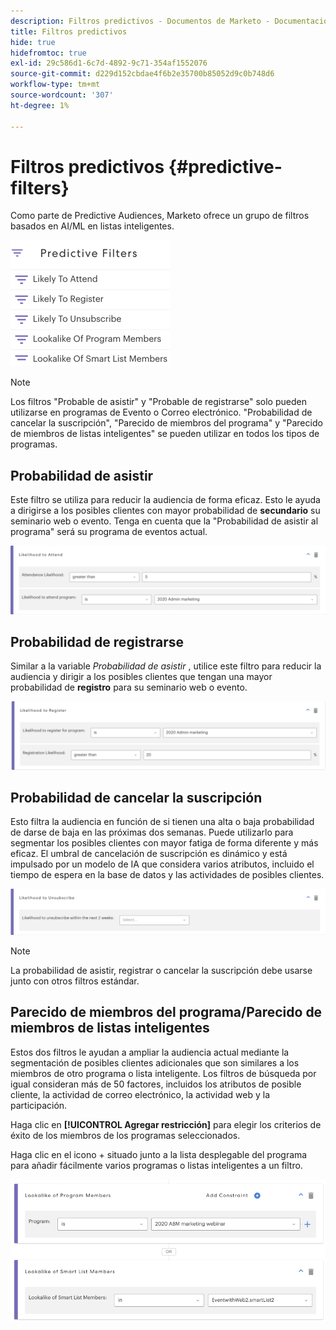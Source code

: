 ```yaml
---
description: Filtros predictivos - Documentos de Marketo - Documentación del producto
title: Filtros predictivos
hide: true
hidefromtoc: true
exl-id: 29c586d1-6c7d-4892-9c71-354af1552076
source-git-commit: d229d152cbdae4f6b2e35700b85052d9c0b748d6
workflow-type: tm+mt
source-wordcount: '307'
ht-degree: 1%

---
```


# Filtros predictivos {#predictive-filters}

Como parte de Predictive Audiences, Marketo ofrece un grupo de filtros basados en AI/ML en listas inteligentes.

![Imagen uno](assets/predictive-filters-1.png)

>[!NOTE]
>
>Los filtros &quot;Probable de asistir&quot; y &quot;Probable de registrarse&quot; solo pueden utilizarse en programas de Evento o Correo electrónico. &quot;Probabilidad de cancelar la suscripción&quot;, &quot;Parecido de miembros del programa&quot; y &quot;Parecido de miembros de listas inteligentes&quot; se pueden utilizar en todos los tipos de programas.

## Probabilidad de asistir

Este filtro se utiliza para reducir la audiencia de forma eficaz. Esto le ayuda a dirigirse a los posibles clientes con mayor probabilidad de **secundario** su seminario web o evento. Tenga en cuenta que la &quot;Probabilidad de asistir al programa&quot; será su programa de eventos actual.

![Imagen dos](assets/predictive-filters-2.png)

## Probabilidad de registrarse

Similar a la variable _Probabilidad de asistir_ , utilice este filtro para reducir la audiencia y dirigir a los posibles clientes que tengan una mayor probabilidad de **registro** para su seminario web o evento.

![Imagen tres](assets/predictive-filters-3.png)

## Probabilidad de cancelar la suscripción

Esto filtra la audiencia en función de si tienen una alta o baja probabilidad de darse de baja en las próximas dos semanas. Puede utilizarlo para segmentar los posibles clientes con mayor fatiga de forma diferente y más eficaz. El umbral de cancelación de suscripción es dinámico y está impulsado por un modelo de IA que considera varios atributos, incluido el tiempo de espera en la base de datos y las actividades de posibles clientes.

![Imagen Cuatro](assets/predictive-filters-4.png)

>[!NOTE]
>
>La probabilidad de asistir, registrar o cancelar la suscripción debe usarse junto con otros filtros estándar.

## Parecido de miembros del programa/Parecido de miembros de listas inteligentes

Estos dos filtros le ayudan a ampliar la audiencia actual mediante la segmentación de posibles clientes adicionales que son similares a los miembros de otro programa o lista inteligente. Los filtros de búsqueda por igual consideran más de 50 factores, incluidos los atributos de posible cliente, la actividad de correo electrónico, la actividad web y la participación.

Haga clic en **[!UICONTROL Agregar restricción]** para elegir los criterios de éxito de los miembros de los programas seleccionados.

Haga clic en el icono + situado junto a la lista desplegable del programa para añadir fácilmente varios programas o listas inteligentes a un filtro.

![Imagen cinco](assets/predictive-filters-5.png)
